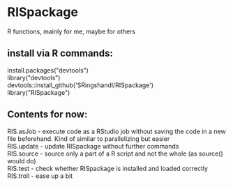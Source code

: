 # RISpackage
R functions, mainly for me, maybe for others

## install via R commands:

install.packages("devtools")  
library("devtools")  
devtools::install_github('SRingshandl/RISpackage')  
library("RISpackage")  

## Contents for now:  
RIS.asJob - execute code as a RStudio job without saving the code in a new file beforehand. Kind of similar to parallelizing but easier  
RIS.update - update RISpackage without further commands  
RIS.source - source only a part of a R script and not the whole (as source() would do)  
RIS.test - check whether RISpackage is installed and loaded correctly  
RIS.troll - ease up a bit  
